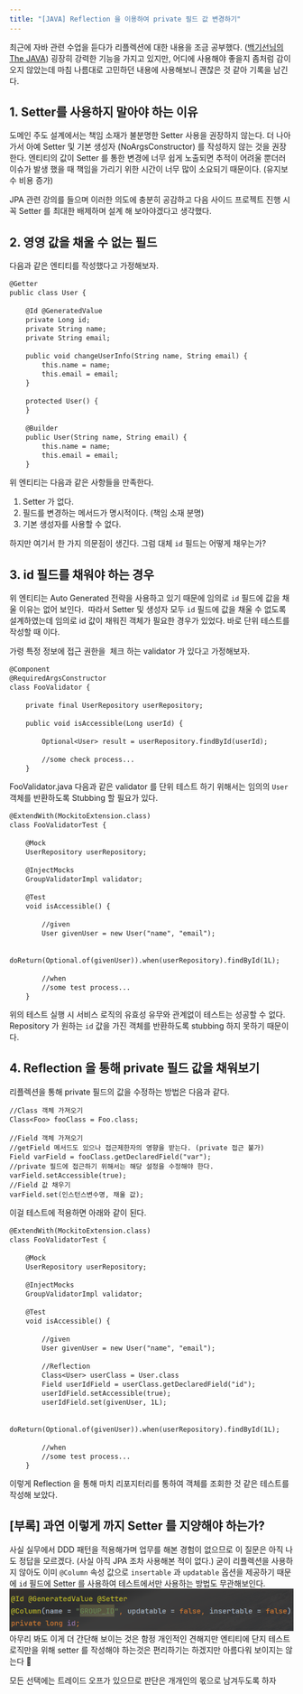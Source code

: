 ```yaml
---
title: "[JAVA] Reflection 을 이용하여 private 필드 값 변경하기"
---
```


최근에 자바 관련 수업을 듣다가 리플렉션에 대한 내용을 조금 공부했다. ([백기선님의 The JAVA](https://www.inflearn.com/course/the-java-code-manipulation/dashboard)) 굉장히 강력한 기능을 가지고 있지만, 어디에 사용해야 좋을지 좀처럼 감이 오지 않았는데 마침 나름대로 고민하던 내용에 사용해보니 괜찮은 것 같아 기록을 남긴다.

## 1. Setter를 사용하지 말아야 하는 이유

도메인 주도 설계에서는 책임 소재가 불분명한 Setter 사용을 권장하지 않는다. 더 나아가서 아예 Setter 및 기본 생성자 (NoArgsConstructor) 를 작성하지 않는 것을 권장한다. 엔티티의 값이 Setter 를 통한 변경에 너무 쉽게 노출되면 추적이 어려울 뿐더러 이슈가 발생 했을 때 책임을 가리기 위한 시간이 너무 많이 소요되기 때문이다. (유지보수 비용 증가) 

JPA 관련 강의를 들으며 이러한 의도에 충분히 공감하고 다음 사이드 프로젝트 진행 시 꼭 Setter 를 최대한 배제하며 설계 해 보아야겠다고 생각했다.

## 2. 영영 값을 채울 수 없는 필드

다음과 같은 엔티티를 작성했다고 가정해보자.

    @Getter
    public class User {
    	
        @Id @GeneratedValue
        private Long id;
        private String name;
        private String email;
        
        public void changeUserInfo(String name, String email) {
        	this.name = name;
            this.email = email;
    	}
        
        protected User() {
        }
        
        @Builder
        public User(String name, String email) {
        	this.name = name;
            this.email = email;
    	}

위 엔티티는 다음과 같은 사항들을 만족한다.

1. Setter 가 없다.
2. 필드를 변경하는 메서드가 명시적이다. (책임 소재 분명)
3. 기본 생성자를 사용할 수 없다. 

하지만 여기서 한 가지 의문점이 생긴다. 그럼 대체 `id` 필드는 어떻게 채우는가?

## 3. id 필드를 채워야 하는 경우

위 엔티티는 Auto Generated 전략을 사용하고 있기 때문에 임의로 `id` 필드에 값을 채울 이유는 없어 보인다.  따라서 Setter 및 생성자 모두 `id` 필드에 값을 채울 수 없도록 설계하였는데 임의로 id 값이 채워진 객체가 필요한 경우가 있었다. 바로 단위 테스트를 작성할 때 이다.

가령 특정 정보에 접근 권한을  체크 하는 validator 가 있다고 가정해보자.

    @Component
    @RequiredArgsConstructor
    class FooValidator {
    	
        private final UserRepository userRepository;
        
        public void isAccessible(Long userId) {
        	
            Optional<User> result = userRepository.findById(userId);
            
            //some check process...
        }
        

FooValidator.java
다음과 같은 validator 를 단위 테스트 하기 위해서는 임의의 `User` 객체를 반환하도록 Stubbing 할 필요가 있다.

    @ExtendWith(MockitoExtension.class)
    class FooValidatorTest {
    
        @Mock
        UserRepository userRepository;
    
        @InjectMocks
        GroupValidatorImpl validator;
    
        @Test
        void isAccessible() {
        
        	//given
            User givenUser = new User("name", "email");
            
            doReturn(Optional.of(givenUser)).when(userRepository).findById(1L);
            
            //when
            //some test process...
        }

위의 테스트 실행 시 서비스 로직의 유효성 유무와 관계없이 테스트는 성공할 수 없다. Repository 가 원하는 `id` 값을 가진 객체를 반환하도록 stubbing 하지 못하기 때문이다.

## 4. Reflection 을 통해 private 필드 값을 채워보기

리플렉션을 통해 private 필드의 값을 수정하는 방법은 다음과 같다. 

    //Class 객체 가져오기
    Class<Foo> fooClass = Foo.class;
    
    //Field 객체 가져오기
    //getField 메서드도 있으나 접근제한자의 영향을 받는다. (private 접근 불가)
    Field varField = fooClass.getDeclaredField("var");
    //private 필드에 접근하기 위해서는 해당 설정을 수정해야 한다.
    varField.setAccessible(true);
    //Field 값 채우기
    varField.set(인스턴스변수명, 채울 값);

이걸 테스트에 적용하면 아래와 같이 된다.

    @ExtendWith(MockitoExtension.class)
    class FooValidatorTest {
    
        @Mock
        UserRepository userRepository;
    
        @InjectMocks
        GroupValidatorImpl validator;
    
        @Test
        void isAccessible() {
        
        	//given
            User givenUser = new User("name", "email");
            
            //Reflection
    		Class<User> userClass = User.class
            Field userIdField = userClass.getDeclaredField("id");
            userIdField.setAccessible(true);
            userIdField.set(givenUser, 1L);
            
            doReturn(Optional.of(givenUser)).when(userRepository).findById(1L);
            
            //when
            //some test process...
        }

이렇게 Reflection 을 통해 마치 리포지터리를 통하여 객체를 조회한 것 같은 테스트를 작성해 보았다.

## [부록] 과연 이렇게 까지 Setter 를 지양해야 하는가?

사실 실무에서 DDD 패턴을 적용해가며 업무를 해본 경험이 없으므로 이 질문은 아직 나도 정답을 모르겠다. (사실 아직 JPA 조차 사용해본 적이 없다.) 굳이 리플렉션을 사용하지 않아도 이미 `@Column` 속성 값으로 `insertable` 과 `updatable` 옵션을 제공하기 때문에 `id` 필드에 Setter 를 사용하여 테스트에서만 사용하는 방법도 무관해보인다.
![](/assets/images/ghost_images/2022/09/image-18.png)아무리 봐도 이게 더 간단해 보이는 것은 함정
개인적인 견해지만 엔티티에 단지 테스트 로직만을 위해 setter 를 작성해야 하는것은 편리하기는 하겠지만 아름다워 보이지는 않는다 🤔

모든 선택에는 트레이드 오프가 있으므로 판단은 개개인의 몫으로 남겨두도록 하자 
